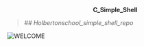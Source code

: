 <p style="text-align: center; font-weight: bold">C_Simple_Shell</p>

>*## Holbertonschool_simple_shell_repo*


![WELCOME](https://i.pinimg.com/originals/9d/b9/71/9db9712c704dfba57ad2737bcf0de8a3.gif)



